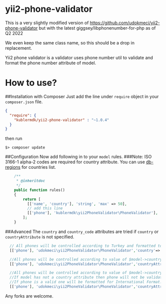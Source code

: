 yii2-phone-validator
==============


This is a very slightly modified version of https://github.com/udokmeci/yii2-phone-validator but with the latest giggsey/libphonenumber-for-php as of Q2 2022

We even keep the same class name, so this should be a drop in replacement.

Yii2 phone validator is a validator uses phone number util to validate and format the phone number attribute of model.



How to use?
==============
##Installation with Composer
Just add the line under `require` object in your `composer.json` file.
``` json
{
  "require": {
    "kublermdk/yii2-phone-validator" : "~1.0.4"
  }
}
```
then run 

``` console
$> composer update
```

##Configuration
Now add following in to your `model` rules. 
###Note: ISO 3166-1 alpha-2 codes are required for country attribute. You can use [db-regions](https://github.com/udokmeci/db-regions) for countries list.

``` php
    /**
     * @inheritdoc
     */
    public function rules()
    {
        return [
          [['name', 'country'], 'string', 'max' => 50],
          // add this line
          [['phone'], 'kublermdk\yii2PhoneValidator\PhoneValidator'],
        ];
    }
```
##Advanced
The `country` and `country_code` attributes are tried if `country` or `countryAttribute` is not specified.

``` php
  // All phones will be controlled according to Turkey and formatted to TR Phone Number
  [['phone'], 'udokmeci\yii2PhoneValidator\PhoneValidator','country'=>'TR'],// 

  //All phones will be controlled according to value of $model->country_code
  [['phone'], 'udokmeci\yii2PhoneValidator\PhoneValidator','countryAttribute'=>'country_code'],

  //All phones will be controlled according to value of $model->country_code
  //If model has not a country attribute then phone will not be validated
  //If phone is a valid one will be formatted for International Format. default behavior.
  [['phone'], 'udokmeci\yii2PhoneValidator\PhoneValidator','countryAttribute'=>'country_code','strict'=>false,'format'=>true],  

```

Any forks are welcome.
